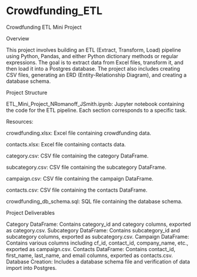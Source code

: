 # Crowdfunding_ETL

Crowdfunding ETL Mini Project

Overview

This project involves building an ETL (Extract, Transform, Load) pipeline using Python, Pandas, and either Python dictionary methods or regular expressions. The goal is to extract data from Excel files, transform it, and then load it into a Postgres database. The project also includes creating CSV files, generating an ERD (Entity-Relationship Diagram), and creating a database schema.

Project Structure

ETL_Mini_Project_NRomanoff_JSmith.ipynb: Jupyter notebook containing the code for the ETL pipeline. Each section corresponds to a specific task. 

Resources:

crowdfunding.xlsx: Excel file containing crowdfunding data.

contacts.xlsx: Excel file containing contacts data.

category.csv: CSV file containing the category DataFrame.

subcategory.csv: CSV file containing the subcategory DataFrame.

campaign.csv: CSV file containing the campaign DataFrame.

contacts.csv: CSV file containing the contacts DataFrame.

crowdfunding_db_schema.sql: SQL file containing the database schema.

Project Deliverables

Category DataFrame: Contains category_id and category columns, exported as category.csv.
Subcategory DataFrame: Contains subcategory_id and subcategory columns, exported as subcategory.csv.
Campaign DataFrame: Contains various columns including cf_id, contact_id, company_name, etc., exported as campaign.csv.
Contacts DataFrame: Contains contact_id, first_name, last_name, and email columns, exported as contacts.csv.
Database Creation: Includes a database schema file and verification of data import into Postgres.


